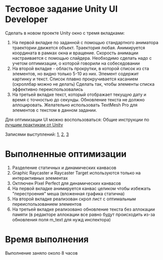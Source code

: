 # Тестовое задание Unity UI Developer
Сделать в новом проекте Unity окно с тремя вкладками:

1. На первой вкладке по заданной с помощью стандартного аниматора траектории движется объект. Траектория любая. Анимируется координата в рамках окна и вращение. Скорость анимации настраивается с помощью слайдера.  Необходимо сделать надо с учетом оптимизации, о которой говорили на собеседовании
2. На второй вкладке - область прокрутки, в которой список из ста элементов, но видно только 5-10 из них. Элемент содержит картинку и текст. Список плавно прокручивается касанием (скроллбар можно не делать) Сделать так, чтобы элементы списка эффективно переиспользовались
3. На третьей вкладке текст, который отображает текущую дату и время с точностью до секунды. Обновление текста не должно аллоцировать. Желательно использовать TextMesh Pro для элементов с текстом в данном задании.

Для оптимизации UI можно воспользоваться:
Общие инструкции по [лучшим практикам от Unity](https://unity.com/how-to/unity-ui-optimization-tips)

Записями выступлений:
[1](https://www.youtube.com/watch?v=n-oZa4Fb12U), [2](https://www.youtube.com/watch?v=_wxitgdx-UI), [3](https://www.youtube.com/watch?v=W45-fsnPhJY)

# Выполненные оптимизации
1. Разделение статичных и динамических канвасов
2. Graphic Raycaster и Raycaster Target используются только на интерактивных элементах
3. Октлючен Pixel Perfect для динамических канвасов
4. На первой вкладке анимируется канвас целиком чтобы избежать "перестроения" меша (вложенная графика статична)
5. На второй вкладке реализован скрол лист с оптимальным переиспользованием элементов
6. На третьей вкладке реализовано обновление текста без аллокации памяти (в редакторе аллокации все равно будут происходить из-за обновления поля m_text для нужд инспектора)

# Время выполнения
Выполнение заняло около 8 часов
